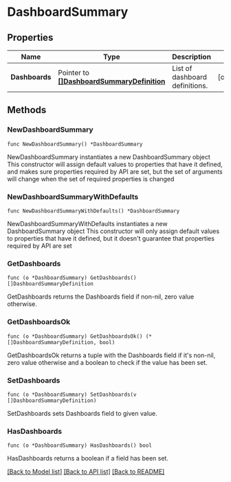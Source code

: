 # DashboardSummary

## Properties

Name | Type | Description | Notes
---- | ---- | ----------- | ------
**Dashboards** | Pointer to [**[]DashboardSummaryDefinition**](DashboardSummaryDefinition.md) | List of dashboard definitions. | [optional] 

## Methods

### NewDashboardSummary

`func NewDashboardSummary() *DashboardSummary`

NewDashboardSummary instantiates a new DashboardSummary object
This constructor will assign default values to properties that have it defined,
and makes sure properties required by API are set, but the set of arguments
will change when the set of required properties is changed

### NewDashboardSummaryWithDefaults

`func NewDashboardSummaryWithDefaults() *DashboardSummary`

NewDashboardSummaryWithDefaults instantiates a new DashboardSummary object
This constructor will only assign default values to properties that have it defined,
but it doesn't guarantee that properties required by API are set

### GetDashboards

`func (o *DashboardSummary) GetDashboards() []DashboardSummaryDefinition`

GetDashboards returns the Dashboards field if non-nil, zero value otherwise.

### GetDashboardsOk

`func (o *DashboardSummary) GetDashboardsOk() (*[]DashboardSummaryDefinition, bool)`

GetDashboardsOk returns a tuple with the Dashboards field if it's non-nil, zero value otherwise
and a boolean to check if the value has been set.

### SetDashboards

`func (o *DashboardSummary) SetDashboards(v []DashboardSummaryDefinition)`

SetDashboards sets Dashboards field to given value.

### HasDashboards

`func (o *DashboardSummary) HasDashboards() bool`

HasDashboards returns a boolean if a field has been set.


[[Back to Model list]](../README.md#documentation-for-models) [[Back to API list]](../README.md#documentation-for-api-endpoints) [[Back to README]](../README.md)


